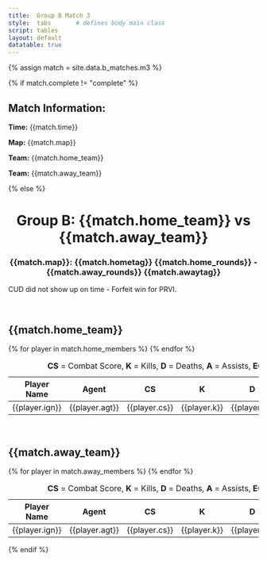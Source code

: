 ```yaml
---
title:  Group B Match 3
style:  tabs       # defines body main class
script: tables
layout: default
datatable: true
---
```

{% assign match = site.data.b_matches.m3 %}

{% if match.complete != "complete" %}  
<h2> Match Information: </h2>
<p> <b>Time:</b> {{match.time}} </p>
<p> <b>Map:</b> {{match.map}} </p>
<p> <b>Team:</b> {{match.home_team}} </p>
<p> <b>Team:</b> {{match.away_team}} </p>
{% else %}
<h1 style="text-align: center;"> Group B: {{match.home_team}} vs {{match.away_team}}</h1>
<h3 style="text-align: center;"> {{match.map}}: {{match.hometag}} {{match.home_rounds}} - {{match.away_rounds}} {{match.awaytag}} </h3>
<p> CUD did not show up on time - Forfeit win for PRVI. </p>
<br>
<h2> {{match.home_team}}</h2>
<table class="display">
  <caption style="text-align: center;"> <b>CS</b> = Combat Score, <b>K</b> = Kills, <b>D</b> = Deaths, <b>A</b> = Assists, <b>ECON</b> = Econ Rating, <b>FB</b> = First Bloods, <b>PL</b> = Plants, <b>DF</b> = Defuses </caption>
  <colgroup>
      <col class="nineteen"/>
      <col class="nine"/>
      <col class="nine"/>
      <col class="nine"/>
      <col class="nine"/>
      <col class="nine"/>
      <col class="nine"/>
      <col class="nine"/>
      <col class="nine"/>
      <col class="nine"/>
  </colgroup>
  <thead style="text-align: center;">
    <tr>
        <th>Player Name</th>
        <th>Agent</th>
        <th>CS</th>
        <th>K</th>
        <th>D</th>
        <th>A</th>
        <th>ECON</th>
        <th>FB</th>
        <th>PL</th>
        <th>DF</th>
    </tr>
  </thead>
  <tbody style="text-align: center;">
  {% for player in match.home_members %}
  <tr>
      <td>{{player.ign}}</td>
      <td>{{player.agt}}</td>
      <td>{{player.cs}}</td>
      <td>{{player.k}}</td>
      <td>{{player.d}}</td>
      <td>{{player.a}}</td>
      <td>{{player.er}}</td>
      <td>{{player.fb}}</td>
      <td>{{player.p}}</td>
      <td>{{player.df}}</td>
   </tr>
  {% endfor %}
  </tbody>
</table>
<br>
<h2> {{match.away_team}}</h2>
<table class="display">
  <caption style="text-align: center;"> <b>CS</b> = Combat Score, <b>K</b> = Kills, <b>D</b> = Deaths, <b>A</b> = Assists, <b>ECON</b> = Econ Rating, <b>FB</b> = First Bloods, <b>PL</b> = Plants, <b>DF</b> = Defuses </caption>
  <colgroup>
      <col class="nineteen"/>
      <col class="nine"/>
      <col class="nine"/>
      <col class="nine"/>
      <col class="nine"/>
      <col class="nine"/>
      <col class="nine"/>
      <col class="nine"/>
      <col class="nine"/>
      <col class="nine"/>
  </colgroup>
  <thead style="text-align: center;">
    <tr>
        <th>Player Name</th>
        <th>Agent</th>
        <th>CS</th>
        <th>K</th>
        <th>D</th>
        <th>A</th>
        <th>ECON</th>
        <th>FB</th>
        <th>PL</th>
        <th>DF</th>
    </tr>
  </thead>
  <tbody style="text-align: center;">
  {% for player in match.away_members %}
  <tr>
      <td>{{player.ign}}</td>
      <td>{{player.agt}}</td>
      <td>{{player.cs}}</td>
      <td>{{player.k}}</td>
      <td>{{player.d}}</td>
      <td>{{player.a}}</td>
      <td>{{player.er}}</td>
      <td>{{player.fb}}</td>
      <td>{{player.p}}</td>
      <td>{{player.df}}</td>
   </tr>
  {% endfor %}
  </tbody>
</table>
{% endif %}